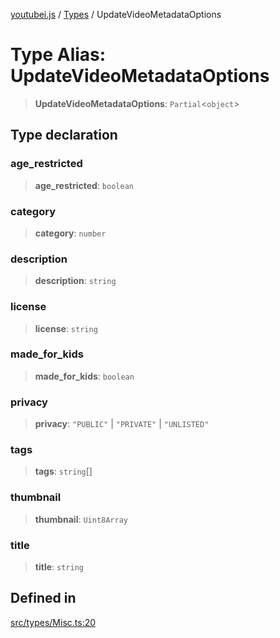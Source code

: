 [youtubei.js](../../../README.md) / [Types](../README.md) / UpdateVideoMetadataOptions

# Type Alias: UpdateVideoMetadataOptions

> **UpdateVideoMetadataOptions**: `Partial`\<`object`\>

## Type declaration

### age\_restricted

> **age\_restricted**: `boolean`

### category

> **category**: `number`

### description

> **description**: `string`

### license

> **license**: `string`

### made\_for\_kids

> **made\_for\_kids**: `boolean`

### privacy

> **privacy**: `"PUBLIC"` \| `"PRIVATE"` \| `"UNLISTED"`

### tags

> **tags**: `string`[]

### thumbnail

> **thumbnail**: `Uint8Array`

### title

> **title**: `string`

## Defined in

[src/types/Misc.ts:20](https://github.com/LuanRT/YouTube.js/blob/305a398158a6cac82e6ef288fed4bf1661c89d52/src/types/Misc.ts#L20)
